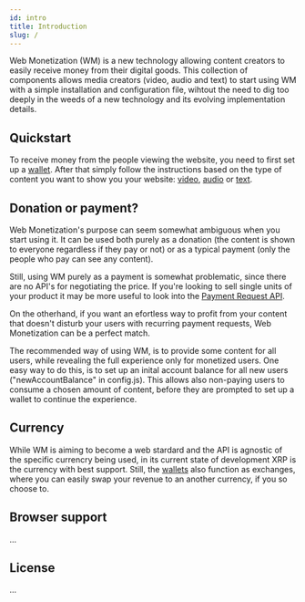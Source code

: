 ```yaml
---
id: intro
title: Introduction
slug: /
---
```


Web Monetization (WM) is a new technology allowing content creators to easily receive money from their digital goods. This collection of components allows media creators (video, audio and text) to start using WM with a simple installation and configuration file, wihtout the need to dig too deeply in the weeds of a new technology and its evolving implementation details.

## Quickstart

To receive money from the people viewing the website, you need to first set up a [wallet](/docs/wallet). After that simply follow the instructions based on the type of content you want to show you your website: [video](/docs/video-example), [audio](/docs/audio-example) or [text](/docs/text-example).

##  Donation or payment?

Web Monetization's purpose can seem somewhat ambiguous when you start using it. It can be used both purely as a donation (the content is shown to everyone regardless if they pay or not) or as a typical payment (only the people who pay can see any content).

Still, using WM purely as a payment is somewhat problematic, since there are no API's for negotiating the price. If you're looking to sell single units of your product it may be more useful to look into the [Payment Request API](https://developer.mozilla.org/en-US/docs/Web/API/Payment_Request_API).

On the otherhand, if you want an efortless way to profit from your content that doesn't disturb your users with recurring payment requests, Web Monetization can be a perfect match.

The recommended way of using WM, is to provide some content for all users, while revealing the full experience only for monetized users. One easy way to do this, is to set up an inital account balance for all new users ("newAccountBalance" in config.js). This allows also non-paying users to consume a chosen amount of content, before they are prompted to set up a wallet to continue the experience.

## Currency

While WM is aiming to become a web stardard and the API is agnostic of the specific currencry being used, in its current state of development XRP is the currency with best support. Still, the [wallets](/docs/wallet) also function as exchanges, where you can easily swap your revenue to an another currency, if you so choose to.

## Browser support

...


## License

...